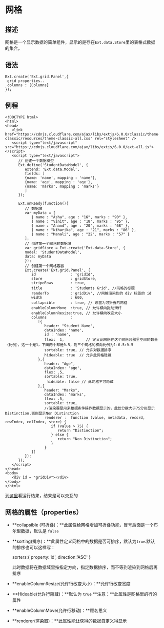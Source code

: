 # 网格
## 描述
网格是一个显示数据的简单组件，显示的是存在`Ext.data.Store`里的表格式数据的集合。
## 语法

    Ext.create('Ext.grid.Panel',{
     grid properties..
     columns : [Columns]
    });
    
## 例程

    <!DOCTYPE html>
    <html>
    <head>
       <link href="https://cdnjs.cloudflare.com/ajax/libs/extjs/6.0.0/classic/theme-classic/resources/theme-classic-all.css" rel="stylesheet" />
       <script type="text/javascript" src="https://cdnjs.cloudflare.com/ajax/libs/extjs/6.0.0/ext-all.js"></script>
       <script type="text/javascript">
          // 创建一个数据模型
          Ext.define('StudentDataModel', {
             extend: 'Ext.data.Model',
             fields: [
             {name: 'name', mapping : 'name'},
             {name: 'age', mapping : 'age'},
             {name: 'marks', mapping : 'marks'}
             ]
          });

          Ext.onReady(function(){
             // 数据域
             var myData = [
                { name : "Asha", age : "16", marks : "90" },
                { name : "Vinit", age : "18", marks : "95" },
                { name : "Anand", age : "20", marks : "68" },
                { name : "Niharika", age : "21", marks : "86" },
                { name : "Manali", age : "22", marks : "57" }
             ];
             // 创建第一个网格的数据域
             var gridStore = Ext.create('Ext.data.Store', {
             model: 'StudentDataModel',
             data: myData
             });
             // 创建第一个网格容器
             Ext.create('Ext.grid.Panel', {
                id                : 'gridId',
                store             : gridStore,
                stripeRows        : true,
                title             : 'Students Grid', //网格的标题
                renderTo          :'gridDiv', //网格渲染到的 div 标签的 id 
                width             : 600,
                collapsible       : true, // 设置为可折叠的网格
                enableColumnMove  :true, // 允许横向拖动滑杆
                enableColumnResize:true, // 允许横向改变大小
                columns           :
                   [{ 
                      header: "Student Name",
                      dataIndex: 'name',	
                      id : 'name',    
                      flex:  1,  		 // 定义此网格在这个网格容器里空间的数量（比例），这一个是1，下面两个都是0.5，则三个网格的横向比例为1:0.5:0.5
                      sortable: true, // 允许对数据排序
                      hideable: true  // 允许此网格隐藏
                   },{
                      header: "Age", 
                      dataIndex: 'age',
                      flex: .5, 
                      sortable: true,
                       hideable: false // 此网格不可隐藏
                   },{
                      header: "Marks",
                      dataIndex: 'marks',
                      flex: .5, 
                      sortable: true, 
                      //渲染器是用来根据条件操作数据显示的，此处分数大于75分则显示Distinction,否则显示Non Distinction
                      renderer :  function (value, metadata, record, rowIndex, colIndex, store) {
                         if (value > 75) {
                            return "Distinction";	  
                         } else {
                            return "Non Distinction";
                         }
                      }
                }]
             });
          });
       </script>
    </head>
    <body>
       <div id = "gridDiv"></div>
    </body>
    </html>
    
到[这里](https://www.tutorialspoint.com/extjs/components_grid.htm)看运行结果，结果是可以交互的
## 网格的属性（properties）
* **collapsible (可折叠)：**此属性给网格增加可折叠功能，冒号后面是一个布尔型数据，默认是 `false`
* **sorting(排序)：**此属性定义网格中的数据是否可排序，默认为`true`.默认的排序也可以这样写：

    sorters:{
            property:'id',
            direction:'ASC'
            }
            
  此时数据将在数据域里按指定方向，指定数据排序，而不等到渲染到网格后再排序
* **enableColumnResize(允许行改变大小)：**允许行改变宽度
* **Hideable(允许行隐藏)：**默认为 `true`   **注意：**此属性是网格里的行的属性
* **enableColumnMove(允许行移动)：**顾名思义
* **renderer(渲染器)：**此属性能让获得的数据自定义得显示
